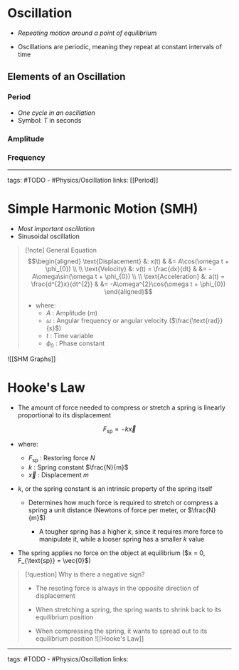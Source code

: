 # Oscillation
- *Repeating motion around a point of equilibrium*

- Oscillations are periodic, meaning they repeat at constant intervals of time

## Elements of an Oscillation

### Period
- *One cycle in an oscillation*
- Symbol: $T$ in seconds

### Amplitude

### Frequency

---
tags: #TODO - #Physics/Oscillation 
links: [[Period]]


# Simple Harmonic Motion (SMH)
- *Most important oscillation*
- Sinusoidal oscillation

> [!note] General Equation
> $$\begin{aligned}
\text{Displacement} &: x(t) & &= A\cos(\omega t + \phi_{0}) \\ \\
\text{Velocity} &: v(t) = \frac{dx}{dt} & &= -A\omega\sin(\omega t + \phi_{0}) \\ \\
\text{Acceleration} &: a(t) = \frac{d^{2}x}{dt^{2}} & &= -A\omega^{2}\cos(\omega t + \phi_{0})
\end{aligned}$$
> - where:
>	- $A$ : Amplitude ($m$)
>	- $\omega$ : Angular frequency or angular velocity ($\frac{\text{rad}}{s}$)
>	- $t$ : Time variable
>	- $\phi_{0}$ : Phase constant

![[SHM Graphs]]


# Hooke's Law
- The amount of force needed to compress or stretch a spring is linearly proportional to its displacement

$$F_{\text{sp}} = -k\vec{x}$$
- where:
	- $F_{\text{sp}}$ : Restoring force $N$
	- $k$ : Spring constant $\frac{N}{m}$
	- $\vec{x}$ : Displacement $m$

- $k$, or the spring constant is an intrinsic property of the spring itself
	
	- Determines how much force is required to stretch or compress a spring a unit distance (Newtons of force per meter, or $\frac{N}{m}$)
		
		- A tougher spring has a higher $k$, since it requires more force to manipulate it, while a looser spring has a smaller $k$ value

- The spring applies no force on the object at equilibrium ($x = 0, F_{\text{sp}} = \vec{0}$)

> [!question] Why is there a negative sign?
> - The resoting force is always in the opposite direction of displacement
> 
> - When stretching a spring, the spring wants to shrink back to its equilibrium position
> - When compressing the spring, it wants to spread out to its equilibrium position
> ![[Hooke's Law]]

---
tags: #TODO - #Physics/Oscillation 
links:
